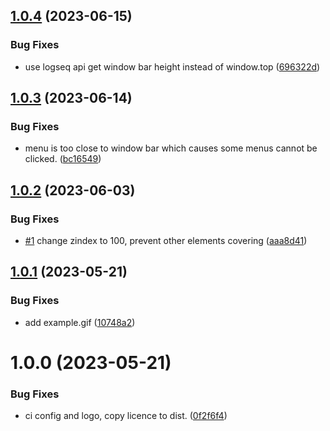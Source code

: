 ## [1.0.4](https://github.com/lee88688/logseq-drawio-plugin/compare/v1.0.3...v1.0.4) (2023-06-15)


### Bug Fixes

* use logseq api get window bar height instead of window.top ([696322d](https://github.com/lee88688/logseq-drawio-plugin/commit/696322d9bae0089f0f31bfcc9bc6207eeef8ca83))

## [1.0.3](https://github.com/lee88688/logseq-drawio-plugin/compare/v1.0.2...v1.0.3) (2023-06-14)


### Bug Fixes

* menu is too close to window bar which causes some menus cannot be clicked. ([bc16549](https://github.com/lee88688/logseq-drawio-plugin/commit/bc16549a5f5e5f70047f7e6870eb34e2bad11a34))

## [1.0.2](https://github.com/lee88688/logseq-drawio-plugin/compare/v1.0.1...v1.0.2) (2023-06-03)


### Bug Fixes

* [#1](https://github.com/lee88688/logseq-drawio-plugin/issues/1) change zindex to 100, prevent other elements covering ([aaa8d41](https://github.com/lee88688/logseq-drawio-plugin/commit/aaa8d41bd0e57f86a5900bd32cf4199e388e7c54))

## [1.0.1](https://github.com/lee88688/logseq-drawio-plugin/compare/v1.0.0...v1.0.1) (2023-05-21)


### Bug Fixes

* add example.gif ([10748a2](https://github.com/lee88688/logseq-drawio-plugin/commit/10748a2ea5c3e43d180c7280149e716c2eb15653))

# 1.0.0 (2023-05-21)


### Bug Fixes

* ci config and logo, copy licence to dist. ([0f2f6f4](https://github.com/lee88688/logseq-drawio-plugin/commit/0f2f6f42abcfa992f9e6a0af8ca2234387de3633))
